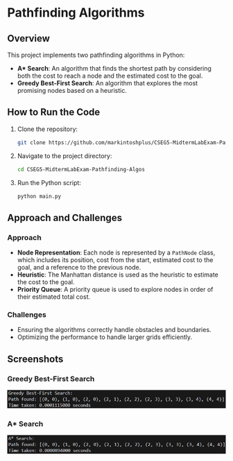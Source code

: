 # Pathfinding Algorithms

## Overview

This project implements two pathfinding algorithms in Python:
- **A\* Search**: An algorithm that finds the shortest path by considering both the cost to reach a node and the estimated cost to the goal.
- **Greedy Best-First Search**: An algorithm that explores the most promising nodes based on a heuristic.

## How to Run the Code

1. Clone the repository:
   ```bash
   git clone https://github.com/markintoshplus/CSEG5-MidtermLabExam-Pathfinding-Algos.git
   ```
2. Navigate to the project directory:
   ```bash
   cd CSEG5-MidtermLabExam-Pathfinding-Algos
   ```
3. Run the Python script:
   ```bash
   python main.py
   ```

## Approach and Challenges

### Approach

- **Node Representation**: Each node is represented by a `PathNode` class, which includes its position, cost from the start, estimated cost to the goal, and a reference to the previous node.
- **Heuristic**: The Manhattan distance is used as the heuristic to estimate the cost to the goal.
- **Priority Queue**: A priority queue is used to explore nodes in order of their estimated total cost.

### Challenges

- Ensuring the algorithms correctly handle obstacles and boundaries.
- Optimizing the performance to handle larger grids efficiently.

## Screenshots

### Greedy Best-First Search
![Greedy Best-First Search Result](img/greedy_best_first_result.png)

### A* Search
![A* Search Result](img/a_star_result.png)